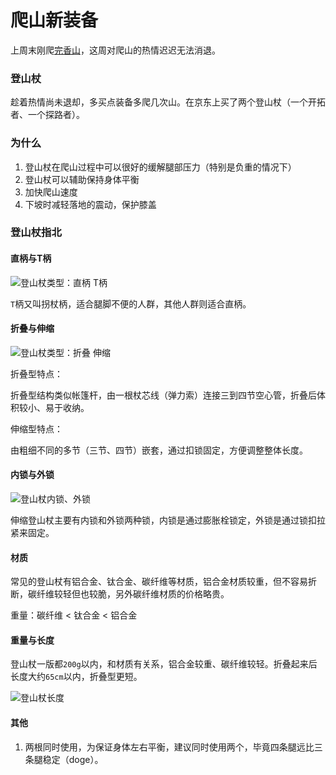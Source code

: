 # 爬山新装备

上周末刚爬[完香山](https://z.wiki/life/july-xiangshan.html)，这周对爬山的热情迟迟无法消退。

### 登山杖

趁着热情尚未退却，多买点装备多爬几次山。在京东上买了两个登山杖（一个开拓者、一个探路者）。


<ImgPlayer :imgs="[
{url:     'https://4.z.wiki/autoupload/2022-08-05/54c711d6757647559f9e7c3fe0636fcc.image.png', title: '登山杖', desc: '通过小包背上登山杖'},
{url:     'https://6.z.wiki/autoupload/2022-08-05/4b274768ed564b6f9390bf22222fd7d0.image.png', title: '登山杖', desc: '拿登山杖做武器'},
{url:     'https://6.z.wiki/autoupload/2022-08-05/78af92173640404a99effd2cb0f923e5.image.png', title: '登山杖', desc: '使用登山杖'},
]" />

### 为什么

1. 登山杖在爬山过程中可以很好的缓解腿部压力（特别是负重的情况下）
2. 登山杖可以辅助保持身体平衡
3. 加快爬山速度
4. 下坡时减轻落地的震动，保护膝盖

### 登山杖指北

#### 直柄与T柄

![登山杖类型：直柄 T柄](https://7.z.wiki/autoupload/2022-08-06/b2e8fd1fc1f244ae8e77b8cfe957c1bb.image.png)

`T`柄又叫拐杖柄，适合腿脚不便的人群，其他人群则适合直柄。

#### 折叠与伸缩

![登山杖类型：折叠 伸缩](https://9.z.wiki/autoupload/2022-08-06/cfb53a5936df4c9aaf1902e54cb1d6e5.image.png)

折叠型特点：

折叠型结构类似帐篷杆，由一根杖芯线（弹力索）连接三到四节空心管，折叠后体积较小、易于收纳。

伸缩型特点：

由粗细不同的多节（三节、四节）嵌套，通过扣锁固定，方便调整整体长度。

#### 内锁与外锁

![登山杖内锁、外锁](https://2.z.wiki/autoupload/2022-08-06/a2888077ff344c1093dc79dc72df5479.image.png)

伸缩登山杖主要有内锁和外锁两种锁，内锁是通过膨胀栓锁定，外锁是通过锁扣拉紧来固定。

#### 材质

常见的登山杖有铝合金、钛合金、碳纤维等材质，铝合金材质较重，但不容易折断，碳纤维较轻但也较脆，另外碳纤维材质的价格略贵。

重量：碳纤维 < 钛合金 < 铝合金

#### 重量与长度

登山杖一版都`200g`以内，和材质有关系，铝合金较重、碳纤维较轻。折叠起来后长度大约`65cm`以内，折叠型更短。

![登山杖长度](https://0.z.wiki/autoupload/2022-08-06/fba29704a46944d48ec0df8313f7a961.image.png)

#### 其他

1. 两根同时使用，为保证身体左右平衡，建议同时使用两个，毕竟四条腿远比三条腿稳定（doge）。
